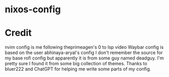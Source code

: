 # nixos-config

# Credit
nvim config is me following theprimeagen's 0 to lsp video
Waybar config is based on the user abhinaya-aryal's config
I don't remember the source for my base rofi config but apparently it is from some
guy named deadguy. I'm pretty sure I found it from some big collection of themes.
Thanks to bluer222 and ChatGPT for helping me write some parts of my config.